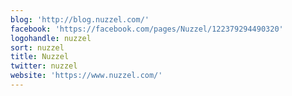 ```yaml
---
blog: 'http://blog.nuzzel.com/'
facebook: 'https://facebook.com/pages/Nuzzel/122379294490320'
logohandle: nuzzel
sort: nuzzel
title: Nuzzel
twitter: nuzzel
website: 'https://www.nuzzel.com/'
---
```

